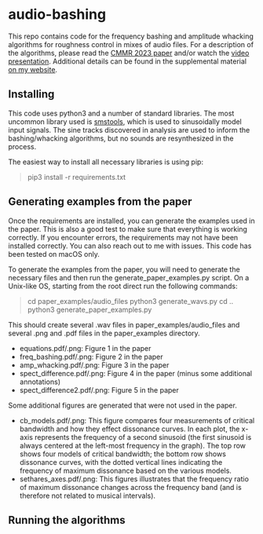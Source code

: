 audio-bashing
=========
This repo contains code for the frequency bashing and amplitude whacking algorithms for roughness control in mixes of audio files.
For a description of the algorithms, please read the [CMMR 2023 paper](https://doi.org/10.5281/zenodo.10113480) and/or watch the 
[video presentation](https://www.youtube.com/watch?v=5FW7iM-qySU&t=8044s). Additional details can be found in the supplemental
material [on my website](https://jeremyhyrkas.com/CMMR2023).

## Installing
This code uses python3 and a number of standard libraries. The most uncommon library used is [smstools](https://github.com/MTG/sms-tools),
which is used to sinusoidally model input signals. The sine tracks discovered in analysis are used to inform the bashing/whacking algorithms,
but no sounds are resynthesized in the process.

The easiest way to install all necessary libraries is using pip:

> pip3 install -r requirements.txt

## Generating examples from the paper
Once the requirements are installed, you can generate the examples used in the paper. This is also a good test to make sure that everything
is working correctly. If you encounter errors, the requirements may not have been installed correctly. You can also reach out to me with issues.
This code has been tested on macOS only.

To generate the examples from the paper, you will need to generate the necessary files and then run the generate_paper_examples.py script.
On a Unix-like OS, starting from the root direct run the following commands:

> cd paper_examples/audio_files
> python3 generate_wavs.py
> cd ..
> python3 generate_paper_examples.py

This should create several .wav files in paper_examples/audio_files and several .png and .pdf files in the paper_examples directory.

* equations.pdf/.png: Figure 1 in the paper
* freq_bashing.pdf/.png: Figure 2 in the paper
* amp_whacking.pdf/.png: Figure 3 in the paper
* spect_difference.pdf/.png: Figure 4 in the paper (minus some additional annotations)
* spect_difference2.pdf/.png: Figure 5 in the paper

Some additional figures are generated that were not used in the paper.

* cb_models.pdf/.png: This figure compares four measurements of critical bandwidth and how they effect dissonance curves. In each plot, the x-axis represents the frequency of a second sinusoid (the first sinusoid is always centered at the left-most frequency in the graph). The top row shows four models of critical bandwidth; the bottom row shows dissonance curves, with the dotted vertical lines indicating the frequency of maximum dissonance based on the various models.
* sethares_axes.pdf/.png: This figures illustrates that the frequency ratio of maximum dissonance changes across the frequency band (and is therefore not related to musical intervals).

## Running the algorithms
